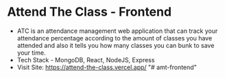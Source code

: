 # Attend The Class - Frontend 
- ATC is an attendance management web application that can track your attendance percentage according to the amount of classes you have attended and also it tells you how many classes you can bunk to save your time. <br>
- Tech Stack - MongoDB, React, NodeJS, Express<br>
- Visit Site: https://attend-the-class.vercel.app/
"# amt-frontend" 
